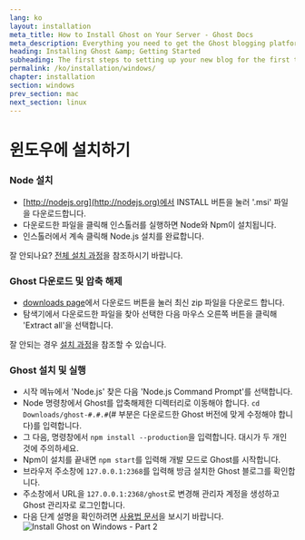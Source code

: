 ```yaml
---
lang: ko
layout: installation
meta_title: How to Install Ghost on Your Server - Ghost Docs
meta_description: Everything you need to get the Ghost blogging platform up and running on your local or remote environement.
heading: Installing Ghost &amp; Getting Started
subheading: The first steps to setting up your new blog for the first time.
permalink: /ko/installation/windows/
chapter: installation
section: windows
prev_section: mac
next_section: linux
---
```


# 윈도우에 설치하기 <a id="install-windows"></a>

### Node 설치

*   [http://nodejs.org](http://nodejs.org)에서 INSTALL 버튼을 눌러 '.msi' 파일을 다운로드합니다.
*   다운로드한 파일을 클릭해 인스톨러를 실행하면 Node와 Npm이 설치됩니다.
*   인스톨러에서 계속 클릭해 Node.js 설치를 완료합니다.

잘 안되나요? [전체 설치 과정](https://s3-eu-west-1.amazonaws.com/ghost-website-cdn/install-node-win.gif "윈도우에 Node 설치하기")을 참조하시기 바랍니다.

### Ghost 다운로드 및 압축 해제

*   [downloads page](https://ghost.org/download/)에서 다운로드 버튼을 눌러 최신 zip 파일을 다운로드 합니다.
*   탐색기에서 다운로드한 파일을 찾아 선택한 다음 마우스 오른쪽 버튼을 클릭해 'Extract all'을 선택합니다.

잘 안되는 경우 [설치 과정](https://s3-eu-west-1.amazonaws.com/ghost-website-cdn/install-ghost-win.gif "윈도우에 Ghost 설치하기 1부")을 참조할 수 있습니다.

### Ghost 설치 및 실행

*   시작 메뉴에서 'Node.js' 찾은 다음 'Node.js Command Prompt'를 선택합니다.
*   Node 명령창에서 Ghost를 압축해제한 디렉터리로 이동해야 합니다. `cd Downloads/ghost-#.#.#`(# 부분은 다운로드한 Ghost 버전에 맞게 수정해야 합니다)를 입력합니다.
*   그 다음, 명령창에서 `npm install --production`을 입력합니다. <span class="note">대시가 두 개인 것에 주의하세요.</span>
*   Npm이 설치를 끝내면 `npm start`를 입력해 개발 모드로 Ghost를 시작합니다.
*   브라우저 주소창에 <code class="path">127.0.0.1:2368</code>를 입력해 방금 설치한 Ghost 블로그를 확인합니다.
*   주소창에서 URL을 <code class="path">127.0.0.1:2368/ghost</code>로 변경해 관리자 계정을 생성하고 Ghost 관리자로 로그인합니다.
*   다음 단계 설명을 확인하려면 [사용법 문서](/usage)을 보시기 바랍니다.
![](https://s3-eu-west-1.amazonaws.com/ghost-website-cdn/install-ghost-win-2.gif "Install Ghost on Windows - Part 2")
